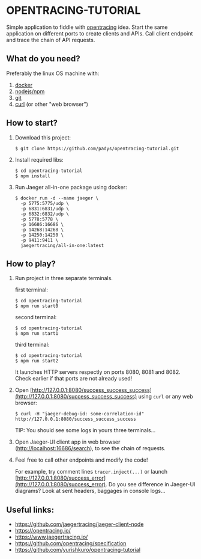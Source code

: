 # OPENTRACING-TUTORIAL

Simple application to fiddle with [opentracing](https://opentracing.io/) idea. Start the same application on different ports to create clients and APIs. Call client endpoint and trace the chain of API requests.

## What do you need?

Preferably the linux OS machine with:

1. [docker](https://www.docker.com/)
2. [nodejs/npm](https://www.npmjs.com/get-npm)
3. [git](https://git-scm.com/downloads)
4. [curl](https://curl.se/) (or other "web browser")

## How to start?

1. Download this project:
    ```
    $ git clone https://github.com/padys/opentracing-tutorial.git
    ```
2. Install required libs:
    ```
    $ cd opentracing-tutorial
    $ npm install
    ```
3. Run Jaeger all-in-one package using docker:
    ```
    $ docker run -d --name jaeger \​
      -p 5775:5775/udp \​
      -p 6831:6831/udp \​
      -p 6832:6832/udp \​
      -p 5778:5778 \​
      -p 16686:16686 \​
      -p 14268:14268 \​
      -p 14250:14250 \​
      -p 9411:9411 \​
      jaegertracing/all-in-one:latest​
    ```

## How to play?

1. Run project in three separate terminals.

    first terminal:
    ```
    $ cd opentracing-tutorial
    $ npm run start0
    ```
    second terminal:
    ```
    $ cd opentracing-tutorial
    $ npm run start1
    ```
    third terminal:
    ```
    $ cd opentracing-tutorial
    $ npm run start2
    ```

    It launches HTTP servers respectly on ports 8080, 8081 and 8082. Check earlier if that ports are not already used!

2. Open [http://127.0.0.1:8080/success_success_success](http://127.0.0.1:8080/success_success_success) using `curl` or any web browser:

    ```
    $ curl -H "jaeger-debug-id: some-correlation-id" http://127.0.0.1:8080/success_success_success
    ```

    TIP: You should see some logs in yours three terminals...

3. Open Jaeger-UI client app in web browser ([http://localhost:16686/search​](http://localhost:16686/search​)), to see the chain of requests.

4. Feel free to call other endpoints and modify the code!

    For example, try comment lines `tracer.inject(...)` or launch [http://127.0.0.1:8080/success_error](http://127.0.0.1:8080/success_error). Do you see difference in Jaeger-UI diagrams? Look at sent headers, baggages in console logs...

## Useful links:

* https://github.com/jaegertracing/jaeger-client-node
* https://opentracing.io/
* https://www.jaegertracing.io/
* https://github.com/opentracing/specification
* https://github.com/yurishkuro/opentracing-tutorial
